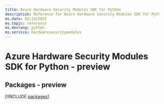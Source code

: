 ```yaml
---
title: Azure Hardware Security Modules SDK for Python
description: Reference for Azure Hardware Security Modules SDK for Python
ms.date: 02/13/2025
ms.topic: reference
ms.devlang: python
ms.service: hardwaresecuritymodules
---
```

# Azure Hardware Security Modules SDK for Python - preview
## Packages - preview
[!INCLUDE [packages](hardware-security-modules-index.md)]